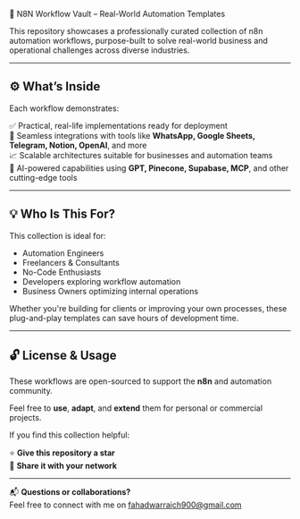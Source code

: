 🚀 N8N Workflow Vault – Real-World Automation Templates

This repository showcases a professionally curated collection of n8n automation workflows, purpose-built to solve real-world business and operational challenges across diverse industries.

---

## ⚙️ What’s Inside

Each workflow demonstrates:

✅ Practical, real-life implementations ready for deployment  
🔗 Seamless integrations with tools like **WhatsApp, Google Sheets, Telegram, Notion, OpenAI**, and more  
📈 Scalable architectures suitable for businesses and automation teams  
🤖 AI-powered capabilities using **GPT, Pinecone, Supabase, MCP**, and other cutting-edge tools  

---

## 💡 Who Is This For?

This collection is ideal for:

- Automation Engineers  
- Freelancers & Consultants  
- No-Code Enthusiasts  
- Developers exploring workflow automation  
- Business Owners optimizing internal operations

Whether you're building for clients or improving your own processes, these plug-and-play templates can save hours of development time.

---

## 🔓 License & Usage

These workflows are open-sourced to support the **n8n** and automation community.

Feel free to **use**, **adapt**, and **extend** them for personal or commercial projects.

If you find this collection helpful:

⭐ **Give this repository a star**  
📢 **Share it with your network**

---

📬 **Questions or collaborations?**  
Feel free to connect with me on fahadwarraich900@gmail.com
